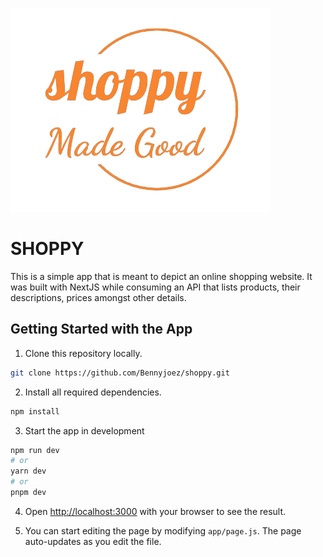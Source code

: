 ![Shoppy Logo](public/shoppycolored.png)
# SHOPPY
This is a simple app that is meant to depict an online shopping website. It was built with NextJS while consuming an API that lists products, their descriptions, prices amongst other details.

## Getting Started with the App
1. Clone this repository locally.
```bash
git clone https://github.com/Bennyjoez/shoppy.git
```
2. Install all required dependencies.
```bash
npm install
```
3. Start the app in development
```bash
npm run dev
# or
yarn dev
# or
pnpm dev
```
4. Open [http://localhost:3000](http://localhost:3000) with your browser to see the result.

5. You can start editing the page by modifying `app/page.js`. The page auto-updates as you edit the file.
